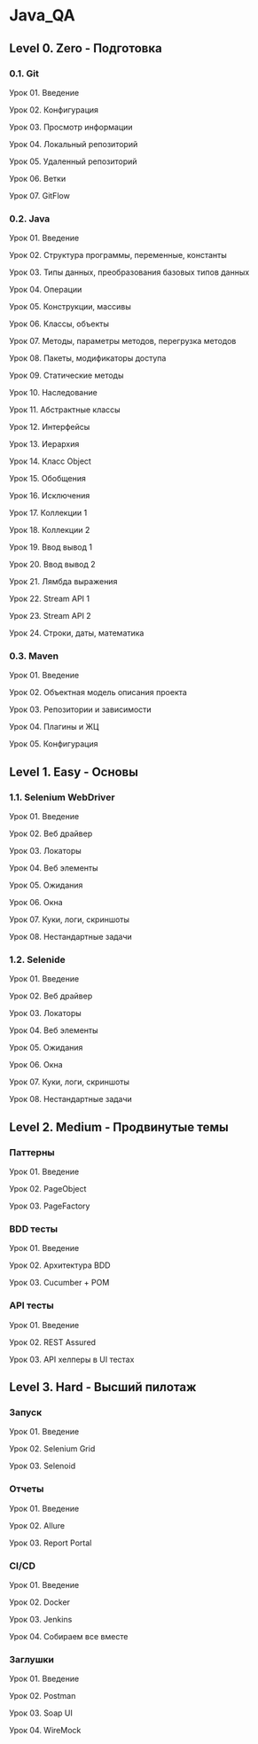 # Java_QA

## Level 0. Zero - Подготовка

### 0.1. Git

Урок 01. Введение

Урок 02. Конфигурация

Урок 03. Просмотр информации

Урок 04. Локальный репозиторий

Урок 05. Удаленный репозиторий

Урок 06. Ветки

Урок 07. GitFlow

### 0.2. Java

Урок 01. Введение

Урок 02. Структура программы, переменные, константы 

Урок 03. Типы данных, преобразования базовых типов данных

Урок 04. Операции

Урок 05. Конструкции, массивы

Урок 06. Классы, объекты

Урок 07. Методы, параметры методов, перегрузка методов 

Урок 08. Пакеты, модификаторы доступа

Урок 09. Статические методы

Урок 10. Наследование

Урок 11. Абстрактные классы

Урок 12. Интерфейсы

Урок 13. Иерархия

Урок 14. Класс Object

Урок 15. Обобщения

Урок 16. Исключения

Урок 17. Коллекции 1

Урок 18. Коллекции 2

Урок 19. Ввод вывод 1

Урок 20. Ввод вывод 2

Урок 21. Лямбда выражения

Урок 22. Stream API 1

Урок 23. Stream API 2

Урок 24. Строки, даты, математика

### 0.3. Maven

Урок 01. Введение

Урок 02. Объектная модель описания проекта

Урок 03. Репозитории и зависимости

Урок 04. Плагины и ЖЦ

Урок 05. Конфигурация

## Level 1. Easy - Основы

### 1.1. Selenium WebDriver

Урок 01. Введение

Урок 02. Веб драйвер

Урок 03. Локаторы

Урок 04. Веб элементы

Урок 05. Ожидания

Урок 06. Окна

Урок 07. Куки, логи, скриншоты

Урок 08. Нестандартные задачи

### 1.2. Selenide

Урок 01. Введение

Урок 02. Веб драйвер

Урок 03. Локаторы

Урок 04. Веб элементы

Урок 05. Ожидания

Урок 06. Окна

Урок 07. Куки, логи, скриншоты

Урок 08. Нестандартные задачи

## Level 2. Medium - Продвинутые темы

### Паттерны

Урок 01. Введение

Урок 02. PageObject

Урок 03. PageFactory

### BDD тесты

Урок 01. Введение

Урок 02. Архитектура BDD

Урок 03. Cucumber + POM

### API тесты

Урок 01. Введение

Урок 02. REST Assured

Урок 03. API хелперы в UI тестах

## Level 3. Hard - Высший пилотаж

### Запуск

Урок 01. Введение

Урок 02. Selenium Grid

Урок 03. Selenoid

### Отчеты

Урок 01. Введение

Урок 02. Allure

Урок 03. Report Portal

### CI/CD

Урок 01. Введение

Урок 02. Docker

Урок 03. Jenkins

Урок 04. Собираем все вместе

### Заглушки

Урок 01. Введение

Урок 02. Postman

Урок 03. Soap UI

Урок 04. WireMock


